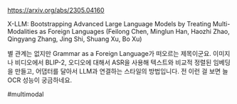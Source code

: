 https://arxiv.org/abs/2305.04160

X-LLM: Bootstrapping Advanced Large Language Models by Treating Multi-Modalities as Foreign Languages (Feilong Chen, Minglun Han, Haozhi Zhao, Qingyang Zhang, Jing Shi, Shuang Xu, Bo Xu)

별 관계는 없지만 Grammar as a Foreign Language가 떠오르는 제목이군요. 이미지나 비디오에서 BLIP-2, 오디오에 대해서 ASR을 사용해 텍스트와 비교적 정렬된 임베딩을 만들고, 어댑터를 달아서 LLM과 연결하는 스타일의 방법입니다. 전 이런 걸 보면 늘 OCR 성능이 궁금하네요.

#multimodal 